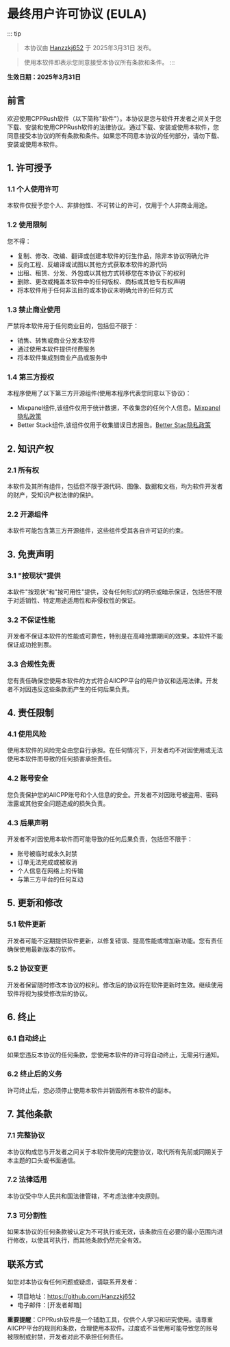 # 最终用户许可协议 (EULA)

::: tip
> 本协议由 [Hanzzkj652](https://github.com/Hanzzkj652) 于 2025年3月31日 发布。

> 使用本软件即表示您同意接受本协议所有条款和条件。
:::

**生效日期：2025年3月31日**

## 前言

欢迎使用CPPRush软件（以下简称"软件"）。本协议是您与软件开发者之间关于您下载、安装和使用CPPRush软件的法律协议。通过下载、安装或使用本软件，您同意接受本协议的所有条款和条件。如果您不同意本协议的任何部分，请勿下载、安装或使用本软件。

## 1. 许可授予

### 1.1 个人使用许可
本软件仅授予您个人、非排他性、不可转让的许可，仅用于个人非商业用途。

### 1.2 使用限制
您不得：
- 复制、修改、改编、翻译或创建本软件的衍生作品，除非本协议明确允许
- 反向工程、反编译或试图以其他方式获取本软件的源代码
- 出租、租赁、分发、外包或以其他方式转移您在本协议下的权利
- 删除、更改或掩盖本软件中的任何版权、商标或其他专有权声明
- 将本软件用于任何非法目的或本协议未明确允许的任何方式

### 1.3 禁止商业使用
严禁将本软件用于任何商业目的，包括但不限于：
- 销售、转售或商业分发本软件
- 通过使用本软件提供付费服务
- 将本软件集成到商业产品或服务中

### 1.4 第三方授权
本程序使用了以下第三方开源组件(使用本程序代表您同意以下协议)：
- Mixpanel组件,该组件仅用于统计数据，不收集您的任何个人信息。[Mixpanel隐私政策](https://mixpanel.com/legal/privacy-policy/)
- Better Stack组件,该组件仅用于收集错误日志报告。[Better Stac隐私政策](https://betterstack.com/security)


## 2. 知识产权

### 2.1 所有权
本软件及其所有组件，包括但不限于源代码、图像、数据和文档，均为软件开发者的财产，受知识产权法律的保护。

### 2.2 开源组件
本软件可能包含第三方开源组件，这些组件受其各自许可证的约束。

## 3. 免责声明

### 3.1 "按现状"提供
本软件"按现状"和"按可用性"提供，没有任何形式的明示或暗示保证，包括但不限于对适销性、特定用途适用性和非侵权性的保证。

### 3.2 不保证性能
开发者不保证本软件的性能或可靠性，特别是在高峰抢票期间的效果。本软件不能保证成功抢到票。

### 3.3 合规性免责
您有责任确保您使用本软件的方式符合AllCPP平台的用户协议和适用法律。开发者不对因违反这些条款而产生的任何后果负责。

## 4. 责任限制

### 4.1 使用风险
使用本软件的风险完全由您自行承担。在任何情况下，开发者均不对因使用或无法使用本软件而导致的任何损害承担责任。

### 4.2 账号安全
您负责保护您的AllCPP账号和个人信息的安全。开发者不对因账号被盗用、密码泄露或其他安全问题造成的损失负责。

### 4.3 后果声明
开发者不对因使用本软件而可能导致的任何后果负责，包括但不限于：
- 账号被临时或永久封禁
- 订单无法完成或被取消
- 个人信息在网络上的传输
- 与第三方平台的任何互动

## 5. 更新和修改

### 5.1 软件更新
开发者可能不定期提供软件更新，以修复错误、提高性能或增加新功能。您有责任确保使用最新版本的软件。

### 5.2 协议变更
开发者保留随时修改本协议的权利。修改后的协议将在软件更新时生效。继续使用软件将视为接受修改后的协议。

## 6. 终止

### 6.1 自动终止
如果您违反本协议的任何条款，您使用本软件的许可将自动终止，无需另行通知。

### 6.2 终止后的义务
许可终止后，您必须停止使用本软件并销毁所有本软件的副本。

## 7. 其他条款

### 7.1 完整协议
本协议构成您与开发者之间关于本软件使用的完整协议，取代所有先前或同期关于本主题的口头或书面通信。

### 7.2 法律适用
本协议受中华人民共和国法律管辖，不考虑法律冲突原则。

### 7.3 可分割性
如果本协议的任何条款被认定为不可执行或无效，该条款应在必要的最小范围内进行修改，以使其可执行，而其他条款仍然完全有效。

## 联系方式

如您对本协议有任何问题或疑虑，请联系开发者：
- 项目地址：https://github.com/Hanzzkj652
- 电子邮件：[开发者邮箱]

**重要提醒**：CPPRush软件是一个辅助工具，仅供个人学习和研究使用。请尊重AllCPP平台的规则和条款，合理使用本软件。过度或不当使用可能导致您的账号被限制或封禁，开发者对此不承担任何责任。
